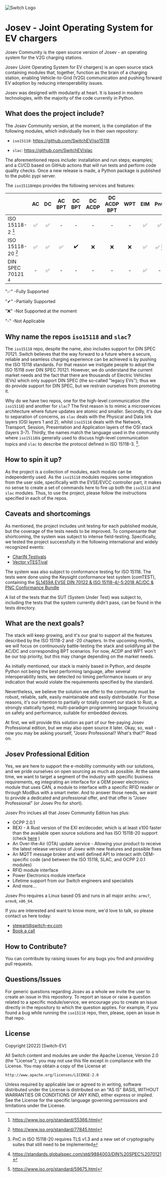 ![Switch Logo](docs/switch_logo.svg)

# Josev - Joint Operating System for EV chargers

Josev Community is the open source version of Josev - an operating system for the V2G charging stations.

Josev (Joint Operating System for EV chargers) is an open source stack containing modules that, together,
function as the brain of a charging station, enabling Vehicle-to-Grid (V2G) communication and pushing forward EV
adoption by reducing interoperability issues.

Josev was designed with modularity at heart. It is based in modern technologies, with the majority of the code
currently in Python.

## What does the project include?

The Josev Community version, at the moment, is the compilation of the following modules, which individually live in
their own repository:

- `iso15118`: https://github.com/SwitchEV/iso15118

* `slac`: https://github.com/SwitchEV/slac

The aforementioned repos include: installation and run steps; examples; and a CI/CD based on GitHub actions that
will run tests and perform code quality checks. Once a new release is made, a Python package is published to the
public pypi server.

The `iso15118`repo provides the following services and features:

|                     | AC  | DC  | AC BPT | DC BPT | DC ACDP | DC ACDP BPT | WPT | EIM |   PnC   |
| ------------------- | :-: | :-: | :----: | :----: | :-----: | :---------: | :-: | :-: | :-----: |
| ISO 15118-2 [^1]    | ✅  | ✅  |   -    |   -    |    -    |      -      |  -  | ✅  |   ✅    |
| ISO 15118-20 [^2]   | ✅  | ✅  |   ✅   |   ✔️   |   ❌    |     ❌      | ❌  | ✅  | ✅ [^5] |
| DIN SPEC 70121 [^4] |  -  | ✅  |   -    |   -    |    -    |      -      |  -  |  ✅   |    -    |

"✅" -Fully Supported

"✔" -Partially Supported

"❌" -Not Supported at the moment

"-" -Not Applicable

## Why name the repos `iso15118` and `slac`?

The `iso15118` repo, despite the name, also includes support for DIN SPEC 70121.
Switch believes that the way forward to a future where a secure, reliable and seamless charging experience can be
achieved is by pushing the ISO 15118 standards. For that reason we instigate people to adopt the ISO 15118 over DIN SPEC 70121. However, we do understand the current market needs and the fact that there are thousands of
Electric Vehicles (EVs) which only support DIN SPEC (the so-called "legacy EVs"); thus we do provide support
for DIN SPEC, but we restrain ourselves from promoting it.

Why do we have two repos, one for the high-level communication (the `iso15118`) and another for `slac`? The first
reason is to mimic a microservices architecture where future updates are atomic and smaller. Secondly, it's due to
separation of concerns, as `slac` deals with the Physical and Data link layers (OSI layers 1 and 2), whilst `iso15118`
deals with the Network, Transport, Session, Presentation and Application layers of the OSI stack (layers 3-7).
Thirdly, the names match the language used in the community where `iso15118`is generally used to discuss high-level
communication topics and `slac` to describe the protocol defined in ISO 15118-3. [^3].

## How to spin it up?

As the project is a collection of modules, each module can be independently used. As the `iso15118` modules requires
some integration from the user side, specifically with the EVSE/EVCC controller part, it makes no sense to create a
set of commands here to fire up both the `iso15118` and `slac` modules.
Thus, to use the project, please follow the instructions specified in each of the repos.

## Caveats and shortcomings

As mentioned, the project includes unit testing for each published module, but the coverage of the tests needs to be
improved.
To compensante that shortcoming, the system was subject to intense field-testing. Specifically, we tested the project
successfully in the following international and widely recognized events:

- [CharIN Testivals](https://www.charin.global/events/global-testivals/)
- [Vector vTESTival](https://www.vector.com/de/de/events/global-de-en/2022/vector-e-mobility-symposium-2022/#c284443)

The system was also subject to conformance testing for ISO 15118.
The tests were done using the Keysight conformance test system (comTEST), containing the
[SL1459A EVSE DIN 70122 & ISO 15118-4/-5:2018 AC/DC & PNC Conformance Bundle](https://www.keysight.com/gb/en/assets/3120-1491/data-sheets/SL14XXA-Scienlab-Test-Case-Library-TTCN-3.pdf)

A list of the tests that the SUT (System Under Test) was subject to, including the tests that the system currently
didn't pass, can be found in the tests directory.

## What are the next goals?

The stack will keep growing, and it's our goal to support all the features described by the ISO 15118-2 and -20 chapters.
In the upcoming months, we will focus on continuously battle-testing the stack and solidifying all the AC/DC and
corresponding BPT scenarios.
For now, ACDP and WPT won't be our top priority, but this may change depending on the market needs.

As initially mentioned, our stack is mainly based in Python, and despite Python not being the best performing language,
after several interoperability tests, we detected no timing performance issues or any indication that would violate
the requirements specified by the standard.

Nevertheless, we believe the solution we offer to the community must be robust, reliable, safe, easily maintainable and
easily distributable. For those reasons, it's our intention to partially or totally convert our stack to Rust, a strongly
statically typed, multi-paradigm programming language focussing on safety and performance, suitable for embedded devices.

At first, we will provide this solution as part of our fee-paying Josev Professional edition, but we may also open source
it later. Okay, so, wait - now you may be asking yourself, "Josev Professional? What's that?" Read on.

## Josev Professional Edition

Yes, we are here to support the e-mobility community with our solutions, and we pride ourselves on open sourcing as much
as possible. At the same time, we want to target a segment of the industry with specific business requirements,
eg integrating an interface for a OEM power electronics module that uses CAN, a module to interface with a specific
RFID reader or through ModBus with a smart meter. And to answer those needs, we want to provide a dedicated and
professional offer, and that offer is "Josev Professional" (or Josev Pro for short).

Josev Pro inclues all that Josev Community Edition has plus:

- OCPP 2.0.1
- REXI - A Rust version of the EXI en/decoder, which is at least x100 faster than the available open source solutions
  and has ISO 15118-20 support (check [here](docs/rexi_performance.png) )
- An Over-the-Air (OTA) update service - Allowing your product to receive the latest release versions of Josev with new
  features and possible fixes
- An MQTT message broker and well defined API to interact with OEM-specific code (and between the ISO 15118, SLAC, and OCPP 2.0.1 modules)
- RFID module interface
- Power Electronics module interface
- Lifetime support from our Switch engineers and specialists
- And more...

Josev Pro requires a Linux based OS and runs in all major archs: `armv7`, `armv8`, `x86_64`.

If you are interested and want to know more, we'd love to talk, so please contact us here today: 
- stewart@switch-ev.com
- [Book a call](https://meetings-eu1.hubspot.com/stewart-mckee)

## How to Contribute?

You can contribute by raising issues for any bugs you find and providing pull requests.

## Questions/Issues

For generic questions regarding Josev as a whole we invite the user to create an issue in this repository.
To report an issue or raise a question related to a specific module/service, we encourage you to create an issue
directly in the repository to which the question applies. For example, if you found a bug while running the `iso15118`
repo, then, please, open an issue in that repo.

## License

Copyright [2022] [Switch-EV]

All Switch content and modules are under the Apache License, Version 2.0 (the "License");
you may not use this file except in compliance with the License.
You may obtain a copy of the License at

    http://www.apache.org/licenses/LICENSE-2.0

Unless required by applicable law or agreed to in writing, software
distributed under the License is distributed on an "AS IS" BASIS,
WITHOUT WARRANTIES OR CONDITIONS OF ANY KIND, either express or implied.
See the License for the specific language governing permissions and
limitations under the License.

[^1]: https://www.iso.org/standard/55366.html
[^2]: https://www.iso.org/standard/77845.html
[^3]: https://www.iso.org/standard/59675.html
[^4]: https://standards.globalspec.com/std/9884003/DIN%20SPEC%2070121
[^5]: PnC in ISO 15118-20 requires TLS v1.3 and a new set of cryptography suites that still need to be implemented
[^6]: https://exificient.github.io/
